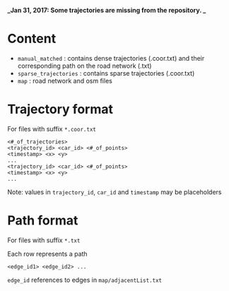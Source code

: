  **_Jan 31, 2017: Some trajectories are missing from the repository. _**


Content
==========
* `manual_matched` : contains dense trajectories (.coor.txt) and their corresponding path on the road network (.txt) 
* `sparse_trajectories` : contains sparse trajectories (.coor.txt)
* `map` : road network and osm files


Trajectory format
==================

For files with suffix `*.coor.txt`

    <#_of_trajectories>
	<trajectory_id> <car_id> <#_of_points>
 	<timestamp> <x> <y>
	...
	<trajectory_id> <car_id> <#_of_points>
 	<timestamp> <x> <y>
	...

 Note: values in `trajectory_id`, `car_id` and `timestamp` may be placeholders

Path format
============

For files with suffix `*.txt`

Each row represents a path

	<edge_id1> <edge_id2> ...

`edge_id` references to edges in `map/adjacentList.txt`
